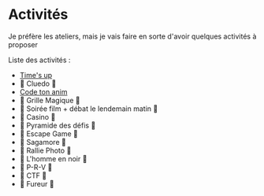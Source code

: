 # Activités

Je préfère les ateliers, mais je vais faire en sorte d'avoir quelques activités à proposer

Liste des activités :
+ [Time's up](timesup.md)
+ 🚧 Cluedo 🚧
+ [Code ton anim](code_ton_anim.md)
+ 🚧 Grille Magique 🚧
+ 🚧 Soirée film + débat le lendemain matin 🚧
+ 🚧 Casino 🚧
+ 🚧 Pyramide des défis 🚧
+ 🚧 Escape Game 🚧
+ 🚧 Sagamore 🚧
+ 🚧 Rallie Photo 🚧
+ 🚧 L'homme en noir 🚧
+ 🚧 P-R-V 🚧
+ 🚧 CTF 🚧
+ 🚧 Fureur 🚧
